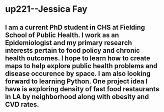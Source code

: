 # up221--Jessica Fay
## I am a current PhD student in CHS at Fielding School of Public Health. I work as an Epidemiologist and my primary research interests pertain to food policy and chronic health outcomes. I hope to learn how to create maps to help explore public health problems and disease occurence by space. I am also looking forward to learning Python. One project idea I have is exploring density of fast food restaurants in LA by neighborhood along with obesity and CVD rates.
